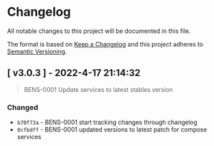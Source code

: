 
# Changelog
All notable changes to this project will be documented in this file.

The format is based on [Keep a Changelog](https://keepachangelog.com/en/1.0.0/)
and this project adheres to [Semantic Versioning](https://semver.org/spec/v2.0.0.html).




## [ v3.0.3 ] - 2022-4-17 21:14:32

> BENS-0001 Update services to latest stables version

### Changed

- `b70f73a` - BENS-0001 start tracking changes through changelog
- `0cfbdff` - BENS-0001 updated versions to latest patch for compose services



